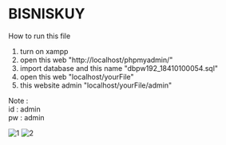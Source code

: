 # BISNISKUY
How to run this file 
1. turn on xampp
2. open this web "http://localhost/phpmyadmin/"
3. import database and this name "dbpw192_18410100054.sql"
4. open this web "localhost/yourFile"
5. this website admin "localhost/yourFile/admin"


Note : <br>
id : admin <br>
pw : admin

![1](https://github.com/ahimshasatyag/Website-Restaurant/assets/108971113/e804ade7-8733-4478-a363-ba92fc2e6d32)
![2](https://github.com/ahimshasatyag/Website-Restaurant/assets/108971113/ebf601f6-2d23-4200-9eed-8f8b58d6d718)


